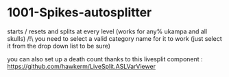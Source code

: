# 1001-Spikes-autosplitter
starts / resets and splits at every level (works for any% ukampa and all skulls)
/!\ you need to select a valid category name for it to work (just select it from the drop down list to be sure)

you can also set up a death count thanks to this livesplit component : https://github.com/hawkerm/LiveSplit.ASLVarViewer
